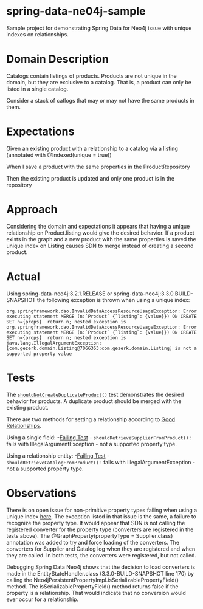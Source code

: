 # spring-data-ne04j-sample
Sample project for demonstrating Spring Data for Neo4j issue with unique indexes on relationships.

# Domain Description
Catalogs contain listings of products.  Products are not unique in the domain, but they are exclusive to a catalog.
That is, a product can only be listed in a single catalog.

Consider a stack of catlogs that may or may not have the same products in them.

# Expectations
Given an existing product with a relationship to a catalog via a listing (annotated with @Indexed(unique = true))

When I save a product with the same properties in the ProductRepository

Then the existing product is updated and only one product is in the repository

# Approach
Considering the domain and expectations it appears that having a unique relationship on Product.listing would give the desired behavior.
If a product exists in the graph and a new product with the same properties is saved the unique index on Listing causes SDN to merge instead of creating a second product.

# Actual
Using spring-data-neo4j:3.2.1.RELEASE or spring-data-neo4j:3.3.0.BUILD-SNAPSHOT the following exception is thrown when using a unique index:

```org.springframework.dao.InvalidDataAccessResourceUsageException: Error executing statement MERGE (n:`Product` {`listing`: {value}}) ON CREATE SET n={props}  return n; nested exception is org.springframework.dao.InvalidDataAccessResourceUsageException: Error executing statement MERGE (n:`Product` {`listing`: {value}}) ON CREATE SET n={props}  return n; nested exception is java.lang.IllegalArgumentException: [com.gezerk.domain.Listing@7066363:com.gezerk.domain.Listing] is not a supported property value```

# Tests
The [`shouldNotCreateDuplicateProduct()`](src/test/java/com/gezerk/UniqueIndexTests.java) test demonstrates the desired behavior for products.  A duplicate product should be merged with the existing product.

There are two methods for setting a relationship according to
[Good Relationships](http://docs.spring.io/spring-data/neo4j/docs/current/reference/html/#reference_programming_model_relationships_relatedto).

Using a single field:
-[Failing Test](src/test/java/com/gezerk/UniqueIndexTests.java) - `shouldRetrieveSupplierFromProduct()` : fails with IllegalArgumentException - not a supported property type.

Using a relationship entity:
-[Failing Test](src/test/java/com/gezerk/UniqueIndexTests.java) - `shouldRetrieveCatalogFromProduct()` : fails with IllegalArgumentException - not a supported property type.



# Observations

There is on open issue for non-primitive property types failing when using a unique index [here](https://jira.spring.io/browse/DATAGRAPH-479).  The exception listed in that issue is the same, a failure to recognize the property type.
It would appear that SDN is not calling the registered converter for the property type (converters are registered in the tests above).
The @GraphProperty(propertyType = Supplier.class) annotation was added to try and force loading of the converters.  The converters for Supplier and Catalog log when they are registered and when they are called.
In both tests, the converters were registered, but not called.

Debugging Spring Data Neo4j shows that the decision to load converters is made in the EntityStateHandler.class
(3.3.0-BUILD-SNAPSHOT line 170) by calling the Neo4jPersistentPropertyImpl.isSerializablePropertyField() method.  The isSerializablePropertyField() method returns false if the property is a relationship.
That would indicate that no conversion would ever occur for a relationship.


